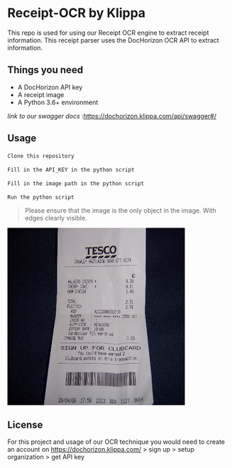 # Receipt-OCR by Klippa
This repo is used for using our Receipt OCR engine to extract receipt information.
This receipt parser uses the DocHorizon OCR API to extract information.

## Things you need
- A DocHorizon API key
- A receipt image
- A Python 3.6+ environment

_link to our swagger docs_ :https://dochorizon.klippa.com/api/swagger#/

## Usage
``
Clone this repository
``

``
Fill in the API_KEY in the python script
``

``
Fill in the image path in the python script
``

``
Run the python script
``

>Please ensure that the image is the only object in the image. With edges clearly visible.

<img src="/images/receipt-example-github.jpg" alt="receipt-example" width="400" height="400">

## License
For this project and usage of our OCR technique you would need to create an account
on https://dochorizon.klippa.com/ > sign up > setup organization > get API key